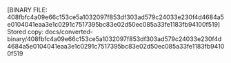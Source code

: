 [BINARY FILE: 408fbfc4a09e66c153ce5a1032097f853df303ad579c24033e230f4d4684a5e0104041eaa3e1c0291c7517395bc83e02d50ec085a33fe1183fb94100f519]
Stored copy: docs/converted-binary/408fbfc4a09e66c153ce5a1032097f853df303ad579c24033e230f4d4684a5e0104041eaa3e1c0291c7517395bc83e02d50ec085a33fe1183fb94100f519

